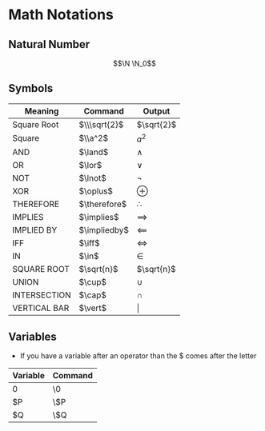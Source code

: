 # Math Notations

## Natural Number
```math
\N
\N_0
```

## Symbols 

| Meaning      | Command          | Output       |
|--------------|------------------|--------------|
| Square Root  | $\\\sqrt{2}$     | $\sqrt{2}$   |
| Square       | $\\a^2$          | $a^2$        |
| AND          | \$\\land\$       | $\land$      |
| OR           | \$\\lor\$        | $\lor$       |
| NOT          | \$\\lnot\$       | $\lnot$      |
| XOR          | \$\\oplus\$      | $\oplus$     |
| THEREFORE    | \$\\therefore\$  | $\therefore$ |
| IMPLIES      | \$\\implies\$    | $\implies$   |
| IMPLIED BY   | \$\\impliedby\$  | $\impliedby$ |
| IFF          | \$\\iff\$        | $\iff$       |
| IN           | \$\\in\$         | $\in$        |
| SQUARE ROOT  | \$\\sqrt{n}\$    | $\sqrt{n}$   |
| UNION        | \$\\cup\$        | $\cup$       |
| INTERSECTION | \$\\cap\$        | $\cap$       |
| VERTICAL BAR | \$\\vert\$       | $\vert$      |

## Variables
- If you have a variable after an operator than the $ comes after the letter

| Variable | Command |
|----------|---------|
| $0$      | \\$0$   |
| $P       | \\$P    |
| $Q       | \\$Q    |



